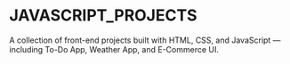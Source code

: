 # JAVASCRIPT_PROJECTS
A collection of front-end projects built with HTML, CSS, and JavaScript — including To-Do App, Weather App, and E-Commerce UI.
